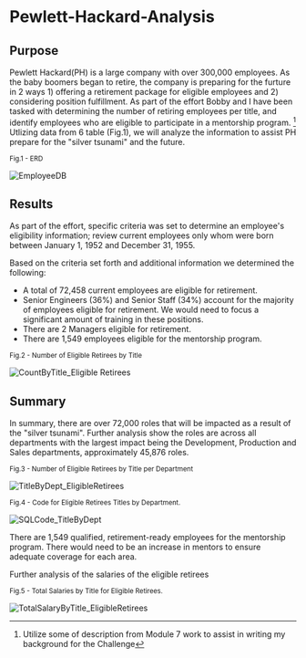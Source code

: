# Pewlett-Hackard-Analysis

## Purpose

Pewlett Hackard(PH) is a large company with over 300,000 employees. As the baby boomers began to retire, the company is preparing for the furture in 2 ways 1) offering a retirement package for eligible employees and 2) considering position fulfillment.  As part of the effort Bobby and I have been tasked with determining the number of retiring employees per title, and identify employees who are eligible to participate in a mentorship program. [^1]  Utlizing data from 6 table (Fig.1), we will analyze the information to assist PH prepare for the  "silver tsunami" and the future.


<sub>Fig.1 - ERD</sub>

![EmployeeDB](https://user-images.githubusercontent.com/112449480/197890609-8f9a44ee-66f5-497a-a168-caf00ef55dd4.png)



## Results
As part of the effort, specific criteria was set to determine an employee's eligibility information; review current employees only whom were born between January 1, 1952 and December 31, 1955.

Based on the criteria set forth and additional information we determined the following:
- A total of 72,458 current employees are eligible for retirement.
- Senior Engineers (36%) and Senior Staff (34%) account for the majority of employees eligible for retirement. We would need to focus a significant amount of training in these positions.
- There are 2 Managers eligible for retirement.
- There are 1,549 employees eligible for the mentorship program. 

<sub>Fig.2 - Number of Eligible Retirees by Title</sub>

![CountByTitle_Eligible Retirees](https://user-images.githubusercontent.com/112449480/197843844-75531097-ae42-49ef-a942-81c79e1d72e2.png)



## Summary
In summary, there are over 72,000 roles that will be impacted as a result of the "silver tsunami".  Further analysis show the roles are across all departments with the largest impact being the Development, Production and Sales departments, approximately 45,876 roles.


<sub>Fig.3 - Number of Eligible Retirees by Title per Department</sub>

![TitleByDept_EligibleRetirees](https://user-images.githubusercontent.com/112449480/197846131-ebbc8578-26b9-46fb-9eb6-26ebbb217433.png)



<sub>Fig.4 - Code for Eligible Retirees Titles by Department.</sub>

![SQLCode_TitleByDept](https://user-images.githubusercontent.com/112449480/197849244-3d3f75e5-a8a3-4fe6-832c-9e660bf54ce1.png)


There are 1,549 qualified, retirement-ready employees for the mentorship program.  There would need to be an increase in mentors to ensure adequate coverage for each area.



Further analysis of the salaries of the eligible retirees

<sub>Fig.5 - Total Salaries by Title for Eligible Retirees.</sub>

![TotalSalaryByTitle_EligibleRetirees](https://user-images.githubusercontent.com/112449480/197896141-522b2446-8e66-45c9-83f3-140a92749c6b.png)




[^1]: Utilize some of description from Module 7 work to assist in writing my background for the Challenge 
[^2]: Utilize some of description from Module 7 Challenge- Deliverable to assist with formulating my analysis for the Analysis of Outcomes Based on Goals section.
